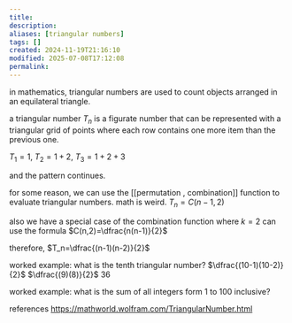 ```yaml
---
title: 
description: 
aliases: [triangular numbers]
tags: []
created: 2024-11-19T21:16:10
modified: 2025-07-08T17:12:08
permalink:
---
```


in mathematics, triangular numbers are used to count objects arranged in an equilateral triangle.

a triangular number $T_n$ is a figurate number that can be represented with a triangular grid of points where each row contains one more item than the previous one.

$T_1=1$, $T_2=1+2$, $T_3=1+2+3$

and the pattern continues.

for some reason, we can use the [[permutation , combination]] function to evaluate triangular numbers. math is weird.
$T_n=C(n-1,2)$

also we have a special case of the combination function where $k=2$ can use the formula $C(n,2)=\dfrac{n(n-1)}{2}$

therefore, $T_n=\dfrac{(n-1)(n-2)}{2}$



worked example: what is the tenth triangular number?
$\dfrac{(10-1)(10-2)}{2}$
$\dfrac{(9)(8)}{2}$
$36$


worked example: what is the sum of all integers form 1 to 100 inclusive?



references
https://mathworld.wolfram.com/TriangularNumber.html
